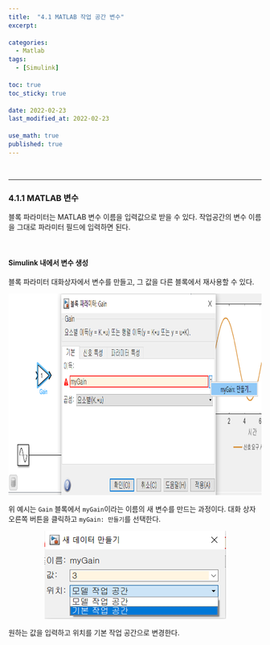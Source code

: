 ```yaml
---
title:  "4.1 MATLAB 작업 공간 변수"
excerpt: 

categories:
  - Matlab
tags:
  - [Simulink]

toc: true
toc_sticky: true
 
date: 2022-02-23
last_modified_at: 2022-02-23

use_math: true
published: true
---
```


<br>

***
### 4.1.1 MATLAB 변수

블록 파라미터는 MATLAB 변수 이름을 입력값으로 받을 수 있다. 작업공간의 변수 이름을 그대로 파라미터 필드에 입력하면 된다.

<br>

#### Simulink 내에서 변수 생성

블록 파라미터 대화상자에서 변수를 만들고, 그 값을 다른 블록에서 재사용할 수 있다.

<p align="center"><img src="/assets/image/simulink/Var_942x401.png" width="942px" height="401px" title="Var" alt="Var"><br/></p>

위 예시는 `Gain` 블록에서 `myGain`이라는 이름의 새 변수를 만드는 과정이다. 대화 상자 오른쪽 버튼을 클릭하고 `myGain: 만들기`를 선택한다.

<p align="center"><img src="/assets/image/simulink/Var2_361x175.png" width="361px" height="175px" title="Var2" alt="Var2"><br/></p>

원하는 값을 입력하고 위치를 기본 작업 공간으로 변경한다.